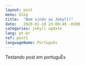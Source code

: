 ```yaml
---
layout: post
menu: blog
title:  "Bem vindo ao Jekyll!"
date:   2020-01-18 23:00:40 -0300
categories: jekyll update
lang: pt-br
ref: post1
languageName: Português
---
```

Testando post em portuguÊs
